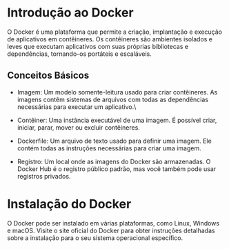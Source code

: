 # Introdução ao Docker
O Docker é uma plataforma que permite a criação, implantação e execução de aplicativos em contêineres. Os contêineres são ambientes isolados e leves que executam aplicativos com suas próprias bibliotecas e dependências, tornando-os portáteis e escaláveis.

## Conceitos Básicos
- Imagem: Um modelo somente-leitura usado para criar contêineres. As imagens contêm sistemas de arquivos com todas as dependências necessárias para executar um aplicativo.\

- Contêiner: Uma instância executável de uma imagem. É possível criar, iniciar, parar, mover ou excluir contêineres.

- Dockerfile: Um arquivo de texto usado para definir uma imagem. Ele contém todas as instruções necessárias para criar uma imagem.

- Registro: Um local onde as imagens do Docker são armazenadas. O Docker Hub é o registro público padrão, mas você também pode usar registros privados.

# Instalação do Docker
O Docker pode ser instalado em várias plataformas, como Linux, Windows e macOS. Visite o site oficial do Docker para obter instruções detalhadas sobre a instalação para o seu sistema operacional específico.
